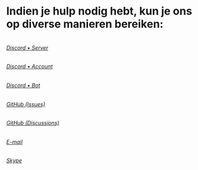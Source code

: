 # Indien je hulp nodig hebt, kun je ons op diverse manieren bereiken:

###### <br>[Discord • Server](https://discord.guncraft.nl)
###### [Discord • Account](discord://-/users/366622006059204609)
###### [Discord • Bot](discord://-/users/670676274338988065)
###### [GitHub (Issues)](https://github.com/Guncraft/Informatie/issues)
###### [GitHub (Discussions)](https://github.com/Guncraft/Informatie/discussions/categories/informatie)
###### [E-mail](mailto:contact@guncraft.nl)
###### [Skype](skype:RMCSkype4RMCServers?chat)
